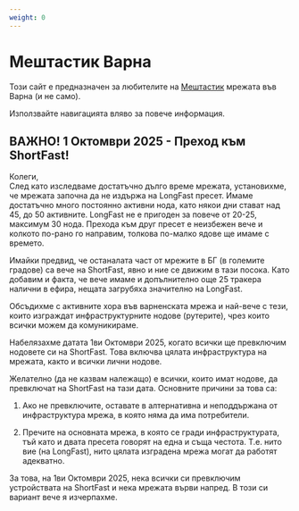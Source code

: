 ```yaml
---
weight: 0
---
```


# Мештастик Варна

Този сайт е предназначен за любителите на [Мештастик](https://meshtastic.org/) мрежата във Варна (и не само).

Използвайте навигацията вляво за повече информация.

## **ВАЖНО!** 1 Октомври 2025 - Преход към ShortFast!

Колеги,  
След като изследваме достатъчно дълго време мрежата, установихме, че мрежата започна да не издържа на LongFast пресет.
Имаме достатъчно много постоянно активни нода, като някои дни стават над 45, до 50 активните.
LongFast не е пригоден за повече от 20-25, максимум 30 нода.
Прехода към друг пресет е неизбежен вече и колкото по-рано го направим, толкова по-малко ядове ще имаме с времето.

Имайки предвид, че останалата част от мрежите в БГ (в големите градове) са вече на ShortFast, явно и ние се движим в тази посока.
Като добавим и факта, че вече имаме и допълнително още 25 тракера налични в ефира, нещата загрубяха значително на LongFast.

Обсъдихме с активните хора във варненската мрежа и най-вече с тези, които изграждат инфраструктурните нодове (рутерите), чрез които всички можем да комуникираме.

Набелязахме датата 1ви Октомври 2025, когато всички ще превключим нодовете си на ShortFast.
Това включва цялата инфраструктура на мрежата, както и всички лични нодове.

Желателно (да не казвам належащо) е всички, които имат нодове, да превключат на ShortFast на тази дата.
Основните причини за това са:

1. Ако не превключите, оставате в алтернативна и неподдържана от инфраструктура мрежа, в която няма да има потребители.

2. Пречите на основната мрежа, в която се гради инфраструктурата, тъй като и двата пресета говорят на една и съща честота. Т.е. нито вие (на LongFast), нито цялата изградена мрежа могат да работят адекватно.

За това, на 1ви Октомври 2025, нека всички си превключим устройствата на ShortFast и нека мрежата върви напред.
В този си вариант вече я изчерпахме.
